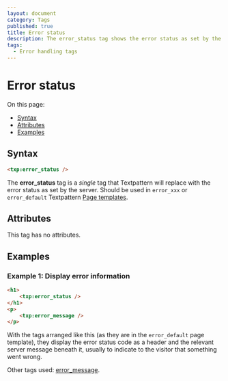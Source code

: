 ```yaml
---
layout: document
category: Tags
published: true
title: Error status
description: The error_status tag shows the error status as set by the server.
tags:
  - Error handling tags
---
```


# Error status

On this page:

* [Syntax](#syntax)
* [Attributes](#attributes)
* [Examples](#examples)

## Syntax

~~~ html
<txp:error_status />
~~~

The **error_status** tag is a *single* tag that Textpattern will replace with the error status as set by the server. Should be used in `error_xxx` or `error_default` Textpattern [Page templates](https://docs.textpattern.com/themes/page-templates-explained).

## Attributes

This tag has no attributes.

## Examples

### Example 1: Display error information

~~~ html
<h1>
    <txp:error_status />
</h1>
<p>
    <txp:error_message />
</p>
~~~

With the tags arranged like this (as they are in the `error_default` page template), they display the error status code as a header and the relevant server message beneath it, usually to indicate to the visitor that something went wrong.

Other tags used: [error_message](error_message).
